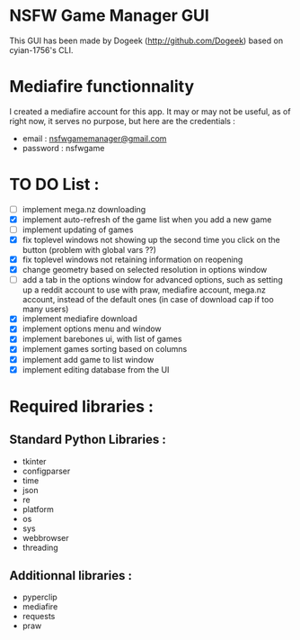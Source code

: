 # NSFW Game Manager GUI

This GUI has been made by Dogeek (http://github.com/Dogeek) based on cyian-1756's CLI.

# Mediafire functionnality

I created a mediafire account for this app. It may or may not be useful, as of right now, it serves no purpose, but here are the credentials :

- email : nsfwgamemanager@gmail.com
- password : nsfwgame

# TO DO List :

- [ ] implement mega.nz downloading
- [x] implement auto-refresh of the game list when you add a new game
- [ ] implement updating of games
- [x] fix toplevel windows not showing up the second time you click on the button (problem with global vars ??)
- [x] fix toplevel windows not retaining information on reopening
- [x] change geometry based on selected resolution in options window
- [ ] add a tab in the options window for advanced options, such as setting up a reddit account to use with praw, mediafire account, mega.nz account, instead of the default ones (in case of download cap if too many users)
- [x] implement mediafire download
- [x] implement options menu and window
- [x] implement barebones ui, with list of games
- [x] implement games sorting based on columns
- [x] implement add game to list window
- [x] implement editing database from the UI

# Required libraries :

## Standard Python Libraries :

- tkinter
- configparser
- time
- json
- re
- platform
- os
- sys
- webbrowser
- threading

## Additionnal libraries :

- pyperclip
- mediafire
- requests
- praw
